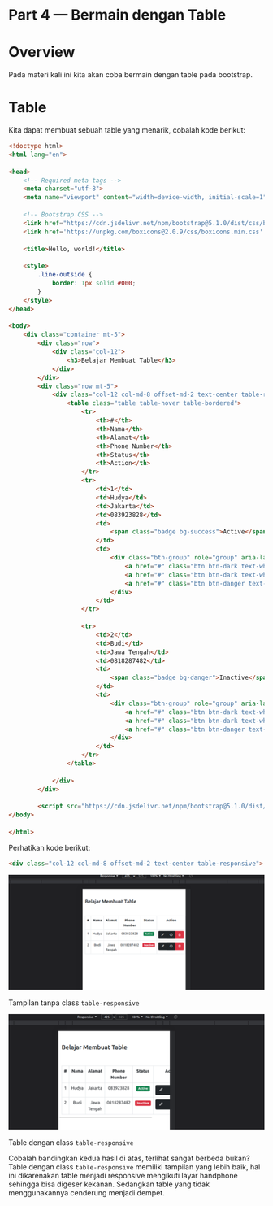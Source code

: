 # Part 4 — Bermain dengan Table

# Overview

Pada materi kali ini kita akan coba bermain dengan table pada bootstrap.

# Table

Kita dapat membuat sebuah table yang menarik, cobalah kode berikut:

```html
<!doctype html>
<html lang="en">

<head>
    <!-- Required meta tags -->
    <meta charset="utf-8">
    <meta name="viewport" content="width=device-width, initial-scale=1">

    <!-- Bootstrap CSS -->
    <link href="https://cdn.jsdelivr.net/npm/bootstrap@5.1.0/dist/css/bootstrap.min.css" rel="stylesheet" integrity="sha384-KyZXEAg3QhqLMpG8r+8fhAXLRk2vvoC2f3B09zVXn8CA5QIVfZOJ3BCsw2P0p/We" crossorigin="anonymous">
    <link href='https://unpkg.com/boxicons@2.0.9/css/boxicons.min.css' rel='stylesheet'>

    <title>Hello, world!</title>

    <style>
        .line-outside {
            border: 1px solid #000;
        }
    </style>
</head>

<body>
    <div class="container mt-5">
        <div class="row">
            <div class="col-12">
                <h3>Belajar Membuat Table</h3>
            </div>
        </div>
        <div class="row mt-5">
            <div class="col-12 col-md-8 offset-md-2 text-center table-responsive">
                <table class="table table-hover table-bordered">
                    <tr>
                        <th>#</th>
                        <th>Nama</th>
                        <th>Alamat</th>
                        <th>Phone Number</th>
                        <th>Status</th>
                        <th>Action</th>
                    </tr>
                    <tr>
                        <td>1</td>
                        <td>Hudya</td>
                        <td>Jakarta</td>
                        <td>083923828</td>
                        <td>
                            <span class="badge bg-success">Active</span>
                        </td>
                        <td>
                            <div class="btn-group" role="group" aria-label="Basic example">
                                <a href="#" class="btn btn-dark text-white"><i class='bx bx-pencil'></i></a>
                                <a href="#" class="btn btn-dark text-white"><i class='bx bx-info-circle'></i></a>
                                <a href="#" class="btn btn-danger text-white"><i class='bx bx-trash'></i></a>
                            </div>
                        </td>
                    </tr>

                    <tr>
                        <td>2</td>
                        <td>Budi</td>
                        <td>Jawa Tengah</td>
                        <td>0818287482</td>
                        <td>
                            <span class="badge bg-danger">Inactive</span>
                        </td>
                        <td>
                            <div class="btn-group" role="group" aria-label="Basic example">
                                <a href="#" class="btn btn-dark text-white"><i class='bx bx-pencil'></i></a>
                                <a href="#" class="btn btn-dark text-white"><i class='bx bx-info-circle'></i></a>
                                <a href="#" class="btn btn-danger text-white"><i class='bx bx-trash'></i></a>
                            </div>
                        </td>
                    </tr>
                </table>

            </div>
        </div>

        <script src="https://cdn.jsdelivr.net/npm/bootstrap@5.1.0/dist/js/bootstrap.bundle.min.js" integrity="sha384-U1DAWAznBHeqEIlVSCgzq+c9gqGAJn5c/t99JyeKa9xxaYpSvHU5awsuZVVFIhvj" crossorigin="anonymous"></script>
</body>

</html>
```

Perhatikan kode berikut:

```html
<div class="col-12 col-md-8 offset-md-2 text-center table-responsive">
```

![Alt text](assets/4-introduction-to-table/1.png)

Tampilan tanpa class `table-responsive`

![Alt text](assets/4-introduction-to-table/2.png)

Table dengan class `table-responsive`

Cobalah bandingkan kedua hasil di atas, terlihat sangat berbeda bukan? Table dengan class `table-responsive` memiliki tampilan yang lebih baik, hal ini dikarenakan table menjadi responsive mengikuti layar handphone sehingga bisa digeser kekanan. Sedangkan table yang tidak menggunakannya cenderung menjadi dempet.